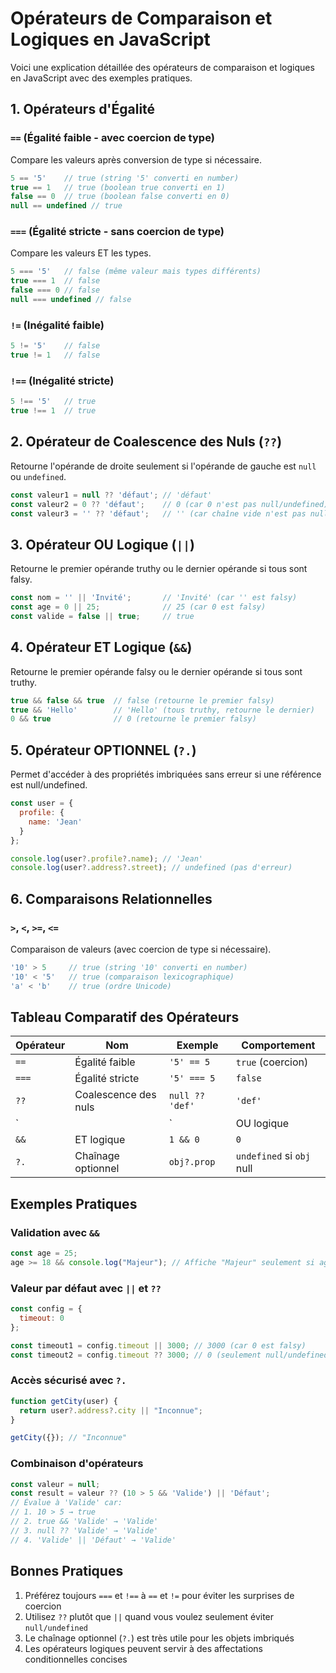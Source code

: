 # Opérateurs de Comparaison et Logiques en JavaScript

Voici une explication détaillée des opérateurs de comparaison et logiques en JavaScript avec des exemples pratiques.

## 1. Opérateurs d'Égalité

### `==` (Égalité faible - avec coercion de type)
Compare les valeurs après conversion de type si nécessaire.

```javascript
5 == '5'    // true (string '5' converti en number)
true == 1   // true (boolean true converti en 1)
false == 0  // true (boolean false converti en 0)
null == undefined // true
```

### `===` (Égalité stricte - sans coercion de type)
Compare les valeurs ET les types.

```javascript
5 === '5'   // false (même valeur mais types différents)
true === 1  // false
false === 0 // false
null === undefined // false
```

### `!=` (Inégalité faible)
```javascript
5 != '5'    // false
true != 1   // false
```

### `!==` (Inégalité stricte)
```javascript
5 !== '5'   // true
true !== 1  // true
```

## 2. Opérateur de Coalescence des Nuls (`??`)

Retourne l'opérande de droite seulement si l'opérande de gauche est `null` ou `undefined`.

```javascript
const valeur1 = null ?? 'défaut'; // 'défaut'
const valeur2 = 0 ?? 'défaut';    // 0 (car 0 n'est pas null/undefined)
const valeur3 = '' ?? 'défaut';   // '' (car chaîne vide n'est pas null/undefined)
```

## 3. Opérateur OU Logique (`||`)

Retourne le premier opérande truthy ou le dernier opérande si tous sont falsy.

```javascript
const nom = '' || 'Invité';       // 'Invité' (car '' est falsy)
const age = 0 || 25;              // 25 (car 0 est falsy)
const valide = false || true;     // true
```

## 4. Opérateur ET Logique (`&&`)

Retourne le premier opérande falsy ou le dernier opérande si tous sont truthy.

```javascript
true && false && true  // false (retourne le premier falsy)
true && 'Hello'        // 'Hello' (tous truthy, retourne le dernier)
0 && true              // 0 (retourne le premier falsy)
```

## 5. Opérateur OPTIONNEL (`?.`)

Permet d'accéder à des propriétés imbriquées sans erreur si une référence est null/undefined.

```javascript
const user = {
  profile: {
    name: 'Jean'
  }
};

console.log(user?.profile?.name); // 'Jean'
console.log(user?.address?.street); // undefined (pas d'erreur)
```

## 6. Comparaisons Relationnelles

### `>`, `<`, `>=`, `<=`
Comparaison de valeurs (avec coercion de type si nécessaire).

```javascript
'10' > 5     // true (string '10' converti en number)
'10' < '5'   // true (comparaison lexicographique)
'a' < 'b'    // true (ordre Unicode)
```

## Tableau Comparatif des Opérateurs

| Opérateur | Nom | Exemple | Comportement |
|-----------|-----|---------|--------------|
| `==` | Égalité faible | `'5' == 5` | `true` (coercion) |
| `===` | Égalité stricte | `'5' === 5` | `false` |
| `??` | Coalescence des nuls | `null ?? 'def'` | `'def'` |
| `||` | OU logique | `0 || 10` | `10` |
| `&&` | ET logique | `1 && 0` | `0` |
| `?.` | Chaînage optionnel | `obj?.prop` | `undefined` si `obj` null |

## Exemples Pratiques

### Validation avec `&&`
```javascript
const age = 25;
age >= 18 && console.log("Majeur"); // Affiche "Majeur" seulement si age >= 18
```

### Valeur par défaut avec `||` et `??`
```javascript
const config = {
  timeout: 0
};

const timeout1 = config.timeout || 3000; // 3000 (car 0 est falsy)
const timeout2 = config.timeout ?? 3000; // 0 (seulement null/undefined)
```

### Accès sécurisé avec `?.`
```javascript
function getCity(user) {
  return user?.address?.city || "Inconnue";
}

getCity({}); // "Inconnue"
```

### Combinaison d'opérateurs
```javascript
const valeur = null;
const result = valeur ?? (10 > 5 && 'Valide') || 'Défaut';
// Évalue à 'Valide' car:
// 1. 10 > 5 → true
// 2. true && 'Valide' → 'Valide'
// 3. null ?? 'Valide' → 'Valide'
// 4. 'Valide' || 'Défaut' → 'Valide'
```

## Bonnes Pratiques

1. Préférez toujours `===` et `!==` à `==` et `!=` pour éviter les surprises de coercion
2. Utilisez `??` plutôt que `||` quand vous voulez seulement éviter `null/undefined`
3. Le chaînage optionnel (`?.`) est très utile pour les objets imbriqués
4. Les opérateurs logiques peuvent servir à des affectations conditionnelles concises
